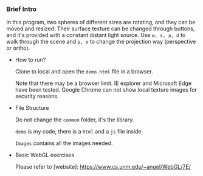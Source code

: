 ### Brief Intro

In this program, two spheres of different sizes are rotating, and they can be moved and resized. Their surface texture can be changed through buttons, and it's provided with a constant distant light source. Use `w, s, a, d` to walk through the scene and `p, o` to change the projection way (perspective or ortho).

- How to run?

  Clone to local and open the `demo.html` file in a browser. 

  Note that there may be a browser limit. IE explorer and Microsoft Edge have been tested. Google Chrome can not show local texture images for security reasons.

- File Structure

  Do not change the `common` folder, it's the library.

  `demo` is my code, there is a `html` and a `js` file inside.

  `Images` contains all the images needed.

- Basic WebGL exercises

  Please refer to  [website]: https://www.cs.unm.edu/~angel/WebGL/7E/


